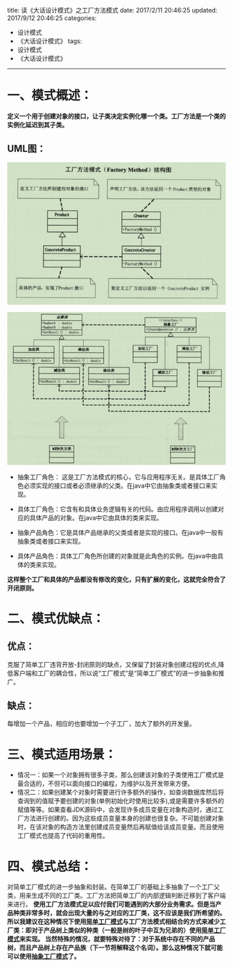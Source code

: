title: 读《大话设计模式》之工厂方法模式
date: 2017/2/11 20:46:25
updated: 2017/9/12 20:46:25
categories:
- 设计模式
- 《大话设计模式》
tags:
- 设计模式
- 《大话设计模式》
---
# 一、模式概述：

__定义一个用于创建对象的接口，让子类决定实例化哪一个类。工厂方法是一个类的实例化延迟到其子类。__

## UML图：

![工厂方法模式结构图](/assert/img/designmodel/justtalk/factorymethod/factorymethod-1.png)


![工厂方法模式实现](/assert/img/designmodel/justtalk/factorymethod/factorymethod-2.png)

* 抽象工厂角色： 这是工厂方法模式的核心，它与应用程序无关。是具体工厂角色必须实现的接口或者必须继承的父类。在java中它由抽象类或者接口来实现。

* 具体工厂角色：它含有和具体业务逻辑有关的代码。由应用程序调用以创建对应的具体产品的对象。在java中它由具体的类来实现。

* 抽象产品角色：它是具体产品继承的父类或者是实现的接口。在java中一般有抽象类或者接口来实现。

* 具体产品角色：具体工厂角色所创建的对象就是此角色的实例。在java中由具体的类来实现。

__这样整个工厂和具体的产品都没有修改的变化，只有扩展的变化，这就完全符合了开闭原则。__


# 二、模式优缺点：

## 优点：
克服了简单工厂违背开放-封闭原则的缺点，又保留了封装对象创建过程的优点,降低客户端和工厂的耦合性，所以说“工厂模式”是“简单工厂模式”的进一步抽象和推广。

## 缺点：
每增加一个产品，相应的也要增加一个子工厂，加大了额外的开发量。

# 三、模式适用场景：
* 情况一：如果一个对象拥有很多子类，那么创建该对象的子类使用工厂模式是最合适的，不但可以面向接口的编程，为维护以及开发带来方便。 
* 情况二：如果创建某个对象时需要进行许多额外的操作，如查询数据库然后将查询到的值赋予要创建的对象(单例初始化时使用比较多),或是需要许多额外的赋值等等。如果查看JDK源码中，会发现许多成员变量在对象构造时，通过工厂方法进行创建的。因为这些成员变量本身的创建也很复杂。不可能创建对象时，在该对象的构造方法里创建成员变量然后再赋值给该成员变量。而且使用工厂模式也提高了代码的重用性。 

# 四、模式总结：
对简单工厂模式的进一步抽象和封装。在简单工厂的基础上多抽象了一个工厂父类，用来生成不同的工厂类。工厂方法把简单工厂的内部逻辑判断迁移到了客户端来进行。
__使用工厂方法模式足以应付我们可能遇到的大部分业务需求。但是当产品种类非常多时，就会出现大量的与之对应的工厂类，这不应该是我们所希望的。所以我建议在这种情况下使用[简单工厂模式](/2016/01/22/读《大话设计模式》之简单工厂模式/index.html#一、模式概述：)与工厂方法模式相结合的方式来减少工厂类：即对于产品树上类似的种类（一般是树的叶子中互为兄弟的）使用[简单工厂模式](/2016/01/22/读《大话设计模式》之简单工厂模式/index.html#一、模式概述：)来实现。
当然特殊的情况，就要特殊对待了：对于系统中存在不同的产品树，而且产品树上存在产品族（下一节将解释这个名词）。那么这种情况下就可能可以使用[抽象工厂模式](/2016/03/10/读《大话设计模式》之抽象工厂模式/index.html#一、模式概述：)了。__